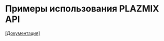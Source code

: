 # Примеры использования PLAZMIX API

[[Документация]](https://gitlab.plazmix.space/plazmix-dev/api-example/-/wikis/%D0%93%D0%BB%D0%B0%D0%B2%D0%BD%D0%B0%D1%8F)